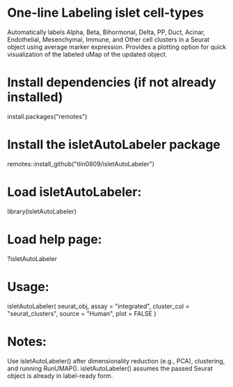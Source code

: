 # One-line Labeling islet cell-types
Automatically labels Alpha, Beta, Bihormonal, Delta, PP, Duct, Acinar, Endothelial, Mesenchymal, Immune, and Other cell clusters in a Seurat object using average marker expression. Provides a plotting option for quick visualization of the labeled uMap of the updated object. 


# Install dependencies (if not already installed)
install.packages("remotes")

# Install the isletAutoLabeler package
remotes::install_github("tlin0809/isletAutoLabeler")

# Load isletAutoLabeler: 
library(isletAutoLabeler)

# Load help page: 
?isletAutoLabeler

# Usage: 
isletAutoLabeler(
          seurat_obj,
          assay = "integrated",
          cluster_col = "seurat_clusters",
          source = "Human",
          plot = FALSE
)

# Notes:
Use isletAutoLabeler() after dimensionality reduction (e.g., PCA), clustering, and running RunUMAP(). 
isletAutoLabeler() assumes the passed Seurat object is already in label-ready form.


